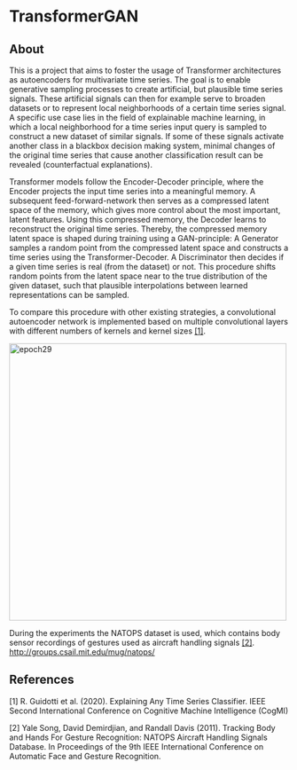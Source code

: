# TransformerGAN

## About

This is a project that aims to foster the usage of Transformer architectures as autoencoders for multivariate time series. The goal is to enable generative sampling processes to create artificial, but plausible time series signals. These artificial signals can then for example serve to broaden datasets or to represent local neighborhoods of a certain time series signal. A specific use case lies in the field of explainable machine learning, in which a local neighborhood for a time series input query is sampled to construct a new dataset of similar signals. If some of these signals activate another class in a blackbox decision making system, minimal changes of the original time series that cause another classification result can be revealed (counterfactual explanations). 

Transformer models follow the Encoder-Decoder principle, where the Encoder projects the input time series into a meaningful memory. A subsequent feed-forward-network then serves as a compressed latent space of the memory, which gives more control about the most important, latent features. Using this compressed memory, the Decoder learns to reconstruct the original time series. Thereby, the compressed memory latent space is shaped during training using a GAN-principle: A Generator samples a random point from the compressed latent space and constructs a time series using the Transformer-Decoder. A Discriminator then decides if a given time series is real (from the dataset) or not. This procedure shifts random points from the latent space near to the true distribution of the given dataset, such that plausible interpolations between learned representations can be sampled.

To compare this procedure with other existing strategies, a convolutional autoencoder network is implemented based on multiple convolutional layers with different numbers of kernels and kernel sizes [[1]](#1).

<img width="500" alt="epoch29" src="https://user-images.githubusercontent.com/56418155/206883314-1adc2da2-e1d8-4e5d-a53d-a4e9634ca1ed.png">

During the experiments the NATOPS dataset is used, which contains body sensor recordings of gestures used as aircraft handling signals [[2]](#2).
http://groups.csail.mit.edu/mug/natops/

## References
<a id="1">[1]</a> 
R. Guidotti et al. (2020). 
Explaining Any Time Series Classifier.
IEEE Second International Conference on Cognitive Machine Intelligence (CogMI)

<a id="2">[2]</a> 
Yale Song, David Demirdjian, and Randall Davis (2011).
Tracking Body and Hands For Gesture Recognition: NATOPS Aircraft Handling Signals Database.
In Proceedings of the 9th IEEE International Conference on Automatic Face and Gesture Recognition.
